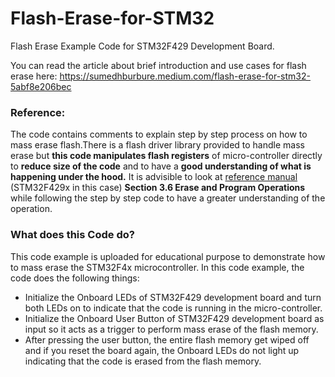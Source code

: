 # Flash-Erase-for-STM32
Flash Erase Example Code for STM32F429 Development Board.

You can read the article about brief introduction and use cases for flash erase here:
https://sumedhburbure.medium.com/flash-erase-for-stm32-5abf8e206bec

### Reference:
The code contains comments to explain step by step process on how to mass erase flash.There is a flash driver library provided to handle mass erase but __this code manipulates flash registers__ of micro-controller directly to __reduce size of the code__ and to have a __good understanding of what is happening under the hood.__
It is advisible to look at [reference manual](https://www.st.com/resource/en/reference_manual/dm00031020-stm32f405-415-stm32f407-417-stm32f427-437-and-stm32f429-439-advanced-arm-based-32-bit-mcus-stmicroelectronics.pdf) (STM32F429x in this case) __Section 3.6 Erase and Program Operations__ while following the step by step code to have a greater understanding of the operation.

### What does this Code do?
This code example is uploaded for educational purpose to demonstrate how to mass erase the STM32F4x microcontroller.
In this code example, the code does the following things:
* Initialize the Onboard LEDs of STM32F429 development board and turn both LEDs on to indicate that the code is running in the micro-controller.
* Initialize the Onboard User Button of STM32F429 development board as input so it acts as a trigger to perform mass erase of the flash memory.
* After pressing the user button, the entire flash memory get wiped off and if you reset the board again, the Onboard LEDs do not light up indicating that the code is erased from the flash memory.




